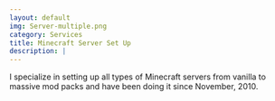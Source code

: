 ```yaml
---
layout: default
img: Server-multiple.png
category: Services
title: Minecraft Server Set Up
description: |
---
```

  I specialize in setting up all types of Minecraft servers from vanilla to massive mod packs and have been doing it since November, 2010.
